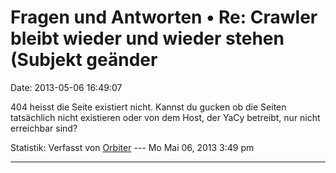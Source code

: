 Fragen und Antworten • Re: Crawler bleibt wieder und wieder stehen (Subjekt geänder
===================================================================================

Date: 2013-05-06 16:49:07

404 heisst die Seite existiert nicht. Kannst du gucken ob die Seiten
tatsächlich nicht existieren oder von dem Host, der YaCy betreibt, nur
nicht erreichbar sind?

Statistik: Verfasst von
[Orbiter](http://forum.yacy-websuche.de/memberlist.php?mode=viewprofile&u=2)
--- Mo Mai 06, 2013 3:49 pm

------------------------------------------------------------------------
